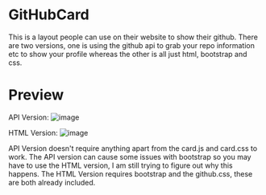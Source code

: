 # GitHubCard
This is a layout people can use on their website to show their github.
There are two versions, one is using the github api to grab your repo information etc to show your profile whereas the other is all just html, bootstrap and css.

# Preview

API Version:
![image](https://user-images.githubusercontent.com/50411351/118258797-3add0200-b4a8-11eb-8368-26c0df13b3e9.png)

HTML Version:
![image](https://user-images.githubusercontent.com/50411351/118258860-4a5c4b00-b4a8-11eb-9716-2a72c0ef8adf.png)

API Version doesn't require anything apart from the card.js and card.css to work. The API version can cause some issues with bootstrap so you may have to use the HTML version, I am still trying to figure out why this happens.
The HTML Version requires bootstrap and the github.css, these are both already included.
